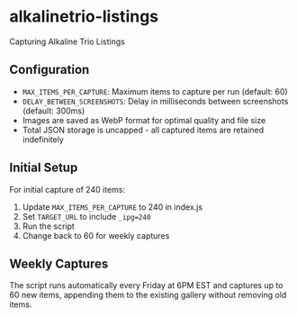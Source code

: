 # alkalinetrio-listings
Capturing Alkaline Trio Listings

## Configuration

- `MAX_ITEMS_PER_CAPTURE`: Maximum items to capture per run (default: 60)
- `DELAY_BETWEEN_SCREENSHOTS`: Delay in milliseconds between screenshots (default: 300ms)
- Images are saved as WebP format for optimal quality and file size
- Total JSON storage is uncapped - all captured items are retained indefinitely

## Initial Setup

For initial capture of 240 items:
1. Update `MAX_ITEMS_PER_CAPTURE` to 240 in index.js
2. Set `TARGET_URL` to include `_ipg=240`
3. Run the script
4. Change back to 60 for weekly captures

## Weekly Captures

The script runs automatically every Friday at 6PM EST and captures up to 60 new items, appending them to the existing gallery without removing old items.

